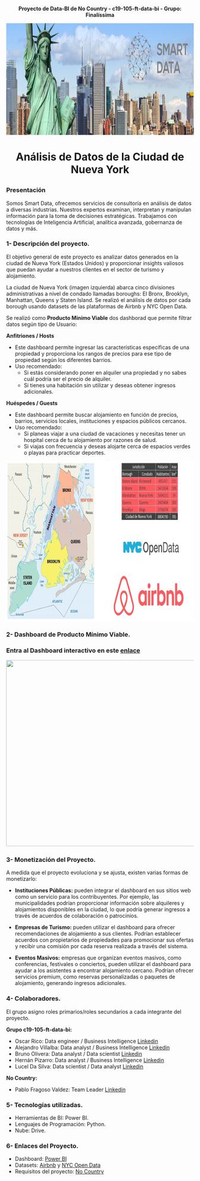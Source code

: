 **<p align="center">Proyecto de Data-BI de No Country - c19-105-ft-data-bi - Grupo: Finalíssima</p>**

<img src="Photo\nueva_york.jpg" width="1010" height="300">

#  **<p align="center">Análisis de Datos de la Ciudad de Nueva York</p>**

### Presentación
Somos Smart Data, ofrecemos servicios de consultoría en análisis de datos a diversas industrias. Nuestros expertos examinan, interpretan y manipulan información para la toma de decisiones estratégicas. Trabajamos con tecnologías de Inteligencia Artificial, analítica avanzada, gobernanza de datos y más.

### **1- Descripción del proyecto.**

El objetivo general de este proyecto es analizar datos generados en la ciudad de Nueva York (Estados Unidos) y  proporcionar insights valiosos que puedan ayudar a nuestros clientes en el sector de turismo y alojamiento.

La ciudad de Nueva York (imagen izquierda) abarca cinco divisiones administrativas a nivel de condado llamadas boroughs: El Bronx, Brooklyn, Manhattan, Queens y Staten Island. Se realizó el análisis de datos por cada borough usando datasets de las plataformas de Airbnb y NYC Open Data.

Se realizó como **Producto Minimo Viable** dos dashborad que permite filtrar datos según tipo de Usuario:

**Anfitriones / Hosts**
- Este dashboard permite ingresar las características específicas de una propiedad y proporciona los rangos de precios para ese tipo de propiedad según los diferentes barrios.
- Uso recomendado:
    - Si estás considerando poner en alquiler una propiedad y no sabes cuál podría ser el precio de alquiler.
    - Si tienes una habitación sin utilizar y deseas obtener ingresos adicionales.

**Huéspedes / Guests**
- Este dashboard permite buscar alojamiento en función de precios, barrios, servicios locales, instituciones y espacios públicos cercanos.
- Uso recomendado:
    - Si planeas viajar a una ciudad de vacaciones y necesitas tener un hospital cerca de tu alojamiento por razones de salud.
    - Si viajas con frecuencia y deseas alojarte cerca de espacios verdes o playas para practicar deportes.

<img src="Photo\mapsNY.jpg" width="1010" height="430">

### **2- Dashboard de Producto Mínimo Viable.**
### Entra al Dashboard interactivo en este [enlace](https://app.powerbi.com/view?r=eyJrIjoiNGFiOGMyNTUtZmQ5Ni00MjU5LWE0YmQtZDJmYmEyM2JhOTdlIiwidCI6ImE1MTQ1M2U2LTc1YjItNDE2Ni05MDFlLTI5ZTA4NWQxOWZmYSIsImMiOjR9&pageName=8353ad279c202ca73b3e)
<img src="Photo\smart_data_ultimo.gif" width="1010" height="500">

### **3- Monetización del Proyecto.**
A medida que el proyecto evoluciona y se ajusta, existen varias formas de monetizarlo:

- **Instituciones Públicas:** pueden integrar el dashboard en sus sitios web como un servicio para los contribuyentes.
Por ejemplo, las municipalidades podrían proporcionar información sobre alquileres y alojamientos disponibles en la ciudad, lo que podría generar ingresos a través de acuerdos de colaboración o patrocinios.

- **Empresas de Turismo:** pueden utilizar el dashboard para ofrecer recomendaciones de alojamiento a sus clientes. Podrían establecer acuerdos con propietarios de propiedades para promocionar sus ofertas y recibir una comisión por cada reserva realizada a través del sistema.

- **Eventos Masivos:** empresas que organizan eventos masivos, como conferencias, festivales o conciertos, pueden utilizar el dashboard para ayudar a los asistentes a encontrar alojamiento cercano. Podrían ofrecer servicios premium, como reservas personalizadas o paquetes de alojamiento, generando ingresos adicionales.


### **4- Colaboradores.**
El grupo asigno roles primarios/roles secundarios a cada integrante del proyecto.

**Grupo c19-105-ft-data-bi:**
  - Oscar Rico:  Data engineer / Business Intelligence [Linkedin](https://www.linkedin.com/in/orr21/)
  - Alejandro Villalba: Data analyst / Business Intelligence [Linkedin](https://www.linkedin.com/in/alevillalba/) 
  - Bruno Olivera: Data analyst / Data scientist [Linkedin](https://www.linkedin.com/in/bruno-olivera-6837a5196/)
  - Hernán Pizarro: Data analyst / Business Intelligence [Linkedin](https://www.linkedin.com/in/hern%C3%A1n-pizarro-683679268/)
  - Lucel Da Silva: Data scientist / Data analyst [Linkedin](https://www.linkedin.com/in/luceldasilva/) 

**No Country:**
 - Pablo Fragoso Valdez: Team Leader [Linkedin](https://linkedin.com/in/fragoso-valdez-pablo)


### **5- Tecnologías utilizadas.**
- Herramientas de BI: Power BI.
- Lenguajes de Programación: Python.
- Nube: Drive.


### **6- Enlaces del Proyecto.**
- Dashboard: [Power BI](https://app.powerbi.com/view?r=eyJrIjoiNGFiOGMyNTUtZmQ5Ni00MjU5LWE0YmQtZDJmYmEyM2JhOTdlIiwidCI6ImE1MTQ1M2U2LTc1YjItNDE2Ni05MDFlLTI5ZTA4NWQxOWZmYSIsImMiOjR9&pageName=8353ad279c202ca73b3e)
- Datasets: [Airbnb](https://insideairbnb.com/) y [NYC Open Data](https://data.cityofnewyork.us/browse?q=&sortBy=newest&utf8=%E2%9C%93)
- Requisitos del proyecto: [No Country](https://drive.google.com/drive/folders/1kH9YZNrl84T8EldJYO_1q81jJXVeh6aq)
